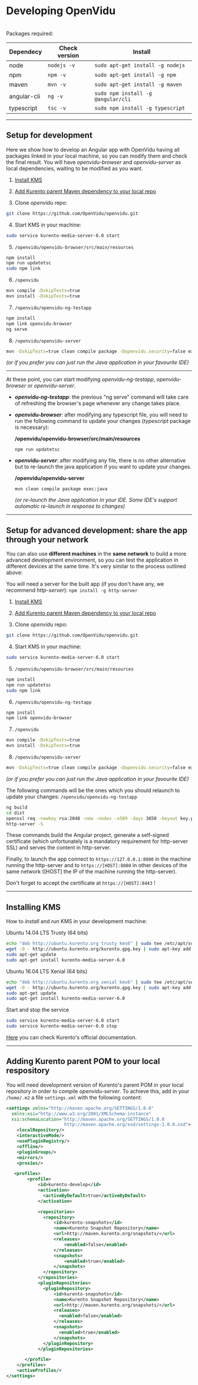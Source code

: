 
Developing OpenVidu
===================
<br>
Packages required:

| Dependecy     | Check version | Install                            |
| ------------- | ------------- |----------------------------------- |
| node          | `nodejs -v`   | `sudo apt-get install -g nodejs`   |
| npm           | `npm -v`      | `sudo apt-get install -g npm`      |
| maven         | `mvn -v`      | `sudo apt-get install -g maven`    |
| angular-cli   | `ng -v`       | `sudo npm install -g @angular/cli` |
| typescript    | `tsc -v`      | `sudo npm install -g typescript`   |

---

Setup for development
------------------

Here we show how to develop an Angular app with OpenVidu having all packages linked in your local machine, so you can modify them and check the final result. You will have _openvidu-browser_ and _openvidu-server_ as local dependencies, waiting to be modified as you want.

1) [Install KMS](#installing-kms)

2) [Add Kurento parent Maven dependency to your local repo](#adding-kurento-parent-pom-to-your-local-respository)

3) Clone _openvidu_ repo:

```bash
git clone https://github.com/OpenVidu/openvidu.git
```

4) Start KMS in your machine:

```bash
sudo service kurento-media-server-6.0 start
```

5) `/openvidu/openvidu-browser/src/main/resources`

```bash
npm install
npm run updatetsc
sudo npm link
```

6) `/openvidu`

```bash
mvn compile -DskipTests=true
mvn install -DskipTests=true
```

7) `/openvidu/openvidu-ng-testapp`

```bash
npm install
npm link openvidu-browser
ng serve
```

8) `/openvidu/openvidu-server`

```bash
mvn -DskipTests=true clean compile package -Dopenvidu.security=false exec:java
```

*(or if you prefer you can just run the Java application in your favourite IDE)*


----------


At these point, you can start modifying *openvidu-ng-testapp*, *openvidu-browser* or *openvidu-server*.

 - **_openvidu-ng-testapp_**:  the previous "ng serve" command will take care of refreshing the browser's page whenever any change takes place.

 - **_openvidu-browser_**: after modifying any typescript file, you will need to run the following command to update your changes (*typescript* package is necessary):
 
    **/openvidu/openvidu-browser/src/main/resources** 

    ``` 
    npm run updatetsc
    ```

 - **_openvidu-server_**: after modifying any file, there is no other alternative but to re-launch the java application if you want to update your changes.

    **/openvidu/openvidu-server**

    ``` 
    mvn clean compile package exec:java
    ```

    *(or re-launch the Java application in your IDE. Some IDE's support automatic re-launch in response to changes)*


---

Setup for advanced development: share the app through your network
------------------
You can also use **different machines** in the **same network** to build a more advanced development environment, so you can test the application in different devices at the same time. It's very similar to the process outlined above:

You will need a server for the built app (if you don't have any, we recommend *http-server*):
```npm install -g http-server```

1) [Install KMS](#installing-kms)

2) [Add Kurento parent Maven dependency to your local repo](#adding-kurento-parent-pom-to-your-local-respository)

3) Clone _openvidu_ repo:

```bash
git clone https://github.com/OpenVidu/openvidu.git
```

4) Start KMS in your machine:

```bash
sudo service kurento-media-server-6.0 start
```

5) `/openvidu/openvidu-browser/src/main/resources`

```bash
npm install
npm run updatetsc
sudo npm link
```

6) `/openvidu/openvidu-ng-testapp`

```bash
npm install
npm link openvidu-browser
```

7) `/openvidu`

```bash
mvn compile -DskipTests=true
mvn install -DskipTests=true
```

8) `/openvidu/openvidu-server`

```bash
mvn -DskipTests=true clean compile package -Dopenvidu.security=false exec:java
```

  *(or if you prefer you can just run the Java application in your favourite IDE)*


The following commands will be the ones which you should relaunch to update your changes:
`/openvidu/openvidu-ng-testapp`

```bash
ng build
cd dist
openssl req -newkey rsa:2048 -new -nodes -x509 -days 3650 -keyout key.pem -out cert.pem  [ACCEPT ALL FIELDS]
http-server -S
```

These commands build the Angular project, generate a self-signed certificate (which unfortunately is a mandatory requirement for http-server SSL) and serves the content in http-server.

Finally, to launch the app connect to `https://127.0.0.1:8080` in the machine running the http-server and to `https://[HOST]:8080` in other devices of the same network ([HOST] the IP of the machine running the http-server).

Don't forget to accept the certificate at `https://[HOST]:8443` !


---

Installing KMS
------------------

How to *install* and *run* KMS in your development machine:

Ubuntu 14.04 LTS Trusty (64 bits)

```bash
echo "deb http://ubuntu.kurento.org trusty kms6" | sudo tee /etc/apt/sources.list.d/kurento.list
wget -O - http://ubuntu.kurento.org/kurento.gpg.key | sudo apt-key add -
sudo apt-get update
sudo apt-get install kurento-media-server-6.0
```

Ubuntu 16.04 LTS Xenial (64 bits)

```bash
echo "deb http://ubuntu.kurento.org xenial kms6" | sudo tee /etc/apt/sources.list.d/kurento.list
wget -O - http://ubuntu.kurento.org/kurento.gpg.key | sudo apt-key add -
sudo apt-get update
sudo apt-get install kurento-media-server-6.0
```

Start and stop the service

```bash
sudo service kurento-media-server-6.0 start
sudo service kurento-media-server-6.0 stop
```

[Here](http://doc-kurento.readthedocs.io/en/stable/installation_guide.html) you can check Kurento's official documentation.

---

Adding Kurento parent POM to your local respository
------------------

You will need development version of Kurento's parent POM in your local repository in order to compile _openvidu-server_. To achieve this, add in your `/home/.m2` a file `settings.xml` with the following content:

```xml
<settings xmlns="http://maven.apache.org/SETTINGS/1.0.0"
  xmlns:xsi="http://www.w3.org/2001/XMLSchema-instance"
  xsi:schemaLocation="http://maven.apache.org/SETTINGS/1.0.0
                      http://maven.apache.org/xsd/settings-1.0.0.xsd">
    <localRepository/>
    <interactiveMode/>
    <usePluginRegistry/>
    <offline/>
    <pluginGroups/>
    <mirrors/>
    <proxies/>

   <profiles>
        <profile>
            <id>kurento-develop</id>
            <activation>
              <activeByDefault>true</activeByDefault>
            </activation>

            <repositories>
              <repository>
                  <id>kurento-snapshots</id>
                  <name>Kurento Snapshot Repository</name>
                  <url>http://maven.kurento.org/snapshots/</url>
                  <releases>
                      <enabled>false</enabled>
                  </releases>
                  <snapshots>
                      <enabled>true</enabled>
                  </snapshots>
              </repository>
            </repositories>
            <pluginRepositories>
              <pluginRepository>
                  <id>kurento-snapshots</id>
                  <name>Kurento Snapshot Repository</name>
                  <url>http://maven.kurento.org/snapshots/</url>
                  <releases>
                    <enabled>false</enabled>
                  </releases>
                  <snapshots>
                    <enabled>true</enabled>
                  </snapshots>
              </pluginRepository>
            </pluginRepositories>

       </profile>
    </profiles>
    <activeProfiles/>
</settings>
```